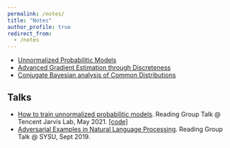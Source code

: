 ```yaml
---
permalink: /notes/
title: "Notes"
author_profile: true
redirect_from: 
  - /notes
---
```


* <a href="https://j-zin.github.io/files/unnormalized_probability_models.pdf">Unnormalized Probabilitic Models</a>
* <a href="https://j-zin.github.io/files/discrete_gradient_estimator.pdf">Advanced Gradient Estimation through Discreteness</a>
* <a href="https://j-zin.github.io/files/Conjugate_Bayesian_analysis_of_common_distributions.pdf">Conjugate Bayesian analysis of Common Distributions</a>

## Talks

* <a href="https://j-zin.github.io/files/UPM_slides.pdf">How to train unnormalized probabilitic models</a>. Reading Group Talk @ Tencent Jarvis Lab, May 2021. <a href="https://github.com/J-zin/gradient_MCMC">[code]</a>
* <a href="https://j-zin.github.io/files/Adversarial_examples_slides.pdf">Adversarial Examples in Natural Language Processing</a>. Reading Group Talk @ SYSU, Sept 2019.


